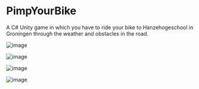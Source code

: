 # PimpYourBike
A C# Unity game in which you have to ride your bike to Hanzehogeschool in Groningen through the weather and obstacles in the road.

![image](https://user-images.githubusercontent.com/45997197/135986000-b1b55c23-4042-4555-b832-2e46a665f8e6.png)

![image](https://user-images.githubusercontent.com/45997197/135986039-ab7f4502-f4af-42c0-b075-72605be3b25e.png)

![image](https://user-images.githubusercontent.com/45997197/135986056-d40a9a23-2ac5-4710-927c-06cc6e0f4e9a.png)

![image](https://user-images.githubusercontent.com/45997197/135986082-4b9d4503-27f8-4285-b7de-48a8aaa55af5.png)
